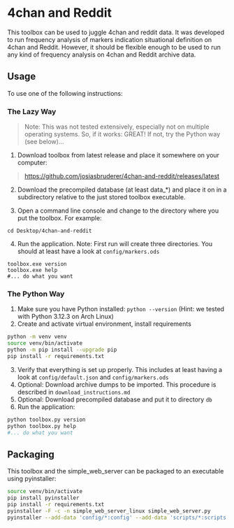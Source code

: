 # 4chan and Reddit

This toolbox can be used to juggle 4chan and reddit data. It was developed to run frequency analysis of markers indication situational definition on 4chan and Reddit. 
However, it should be flexible enough to be used to run any kind of frequency analysis on 4chan and Reddit archive data.

## Usage

To use one of the following instructions:

### The Lazy Way

> Note: This was not tested extensively, especially not on multiple operating systems. So, if it works: GREAT! If not, try the Python way (see below)...  

1. Download toolbox from latest release and place it somewhere on your computer: 

> https://github.com/josiasbruderer/4chan-and-reddit/releases/latest

2. Download the precompiled database (at least data_*) and place it on in a subdirectory relative to the just stored toolbox executable.

3. Open a command line console and change to the directory where you put the toolbox. For example:

```
cd Desktop/4chan-and-reddit
```

4. Run the application. Note: First run will create three directories. You should at least have a look at `config/markers.ods` 

```
toolbox.exe version
toolbox.exe help
#... do what you want
```

### The Python Way

1. Make sure you have Python installed: `python --version` (Hint: we tested with Python 3.12.3 on Arch Linux)
2. Create and activate virtual environment, install requirements

```bash
python -m venv venv
source venv/bin/activate
python -m pip install --upgrade pip
pip install -r requirements.txt
```
3. Verify that everything is set up properly. This includes at least having a look at `config/default.json` and `config/markers.ods`
4. Optional: Download archive dumps to be imported. This procedure is described in `download_instructions.md`
4. Optional: Download precompiled database and put it to directory `db` 
5. Run the application:

```bash
python toolbox.py version
python toolbox.py help
#... do what you want
```

## Packaging

This toolbox and the simple_web_server can be packaged to an executable using pyinstaller:

```bash
source venv/bin/activate
pip install pyinstaller
pip install -r requirements.txt
pyinstaller -F -c -n simple_web_server_linux simple_web_server.py
pyinstaller --add-data 'config/*:config' --add-data 'scripts/*:scripts' -F -c -n toolbox_linux toolbox.py
```
